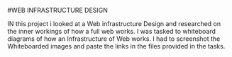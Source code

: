 #WEB INFRASTRUCTURE DESIGN

IN this project i looked at a Web infrastructure Design and researched on the inner workings of how a full web works.
I was tasked to whiteboard diagrams of how an Infrastructure of Web works. I had to screenshot the Whiteboarded images and paste the links
in the files provided in the tasks.
